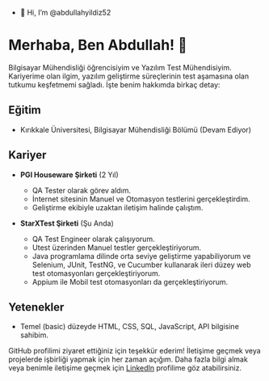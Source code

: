 - 👋 Hi, I’m @abdullahyildiz52
# Merhaba, Ben Abdullah! 👋

Bilgisayar Mühendisliği öğrencisiyim ve Yazılım Test Mühendisiyim. Kariyerime olan ilgim, yazılım geliştirme süreçlerinin test aşamasına olan tutkumu keşfetmemi sağladı. İşte benim hakkımda birkaç detay:

## Eğitim
- Kırıkkale Üniversitesi, Bilgisayar Mühendisliği Bölümü (Devam Ediyor)

## Kariyer
- **PGI Houseware Şirketi** (2 Yıl)
  - QA Tester olarak görev aldım.
  - İnternet sitesinin Manuel ve Otomasyon testlerini gerçekleştirdim.
  - Geliştirme ekibiyle uzaktan iletişim halinde çalıştım.
  
- **StarXTest Şirketi** (Şu Anda)
  - QA Test Engineer olarak çalışıyorum.
  - Utest üzerinden Manuel testler gerçekleştiriyorum.
  - Java programlama dilinde orta seviye geliştirme yapabiliyorum ve Selenium, JUnit, TestNG, ve Cucumber kullanarak ileri düzey web test otomasyonları gerçekleştiriyorum.
  - Appium ile Mobil test otomasyonları da gerçekleştiriyorum.
  
## Yetenekler
- Temel (basic) düzeyde HTML, CSS, SQL, JavaScript, API bilgisine sahibim.

GitHub profilimi ziyaret ettiğiniz için teşekkür ederim! İletişime geçmek veya projelerde işbirliği yapmak için her zaman açığım. Daha fazla bilgi almak veya benimle iletişime geçmek için [LinkedIn](https://www.linkedin.com/in/your-linkedin-profile) profilime göz atabilirsiniz.

<!---
abdullahyildiz52/abdullahyildiz52 is a ✨ special ✨ repository because its `README.md` (this file) appears on your GitHub profile.
You can click the Preview link to take a look at your changes.
--->
